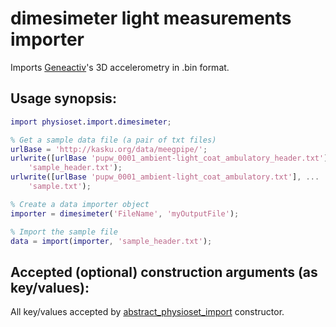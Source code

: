 dimesimeter light measurements importer
================

Imports [Geneactiv][geneactiv]'s 3D accelerometry in .bin format.

[geneactiv]: http://www.geneactive.co.uk/
    
## Usage synopsis:
  
````matlab
import physioset.import.dimesimeter;

% Get a sample data file (a pair of txt files)
urlBase = 'http://kasku.org/data/meegpipe/';
urlwrite([urlBase 'pupw_0001_ambient-light_coat_ambulatory_header.txt'], ...
    'sample_header.txt');
urlwrite([urlBase 'pupw_0001_ambient-light_coat_ambulatory.txt'], ...
    'sample.txt');

% Create a data importer object
importer = dimesimeter('FileName', 'myOutputFile');

% Import the sample file
data = import(importer, 'sample_header.txt');
````
 
## Accepted (optional) construction arguments (as key/values):
  
All key/values accepted by [abstract_physioset_import][abs-phys-imp]
constructor.

[abs-phys-imp]: ../abstract_physioset_import.md


  
